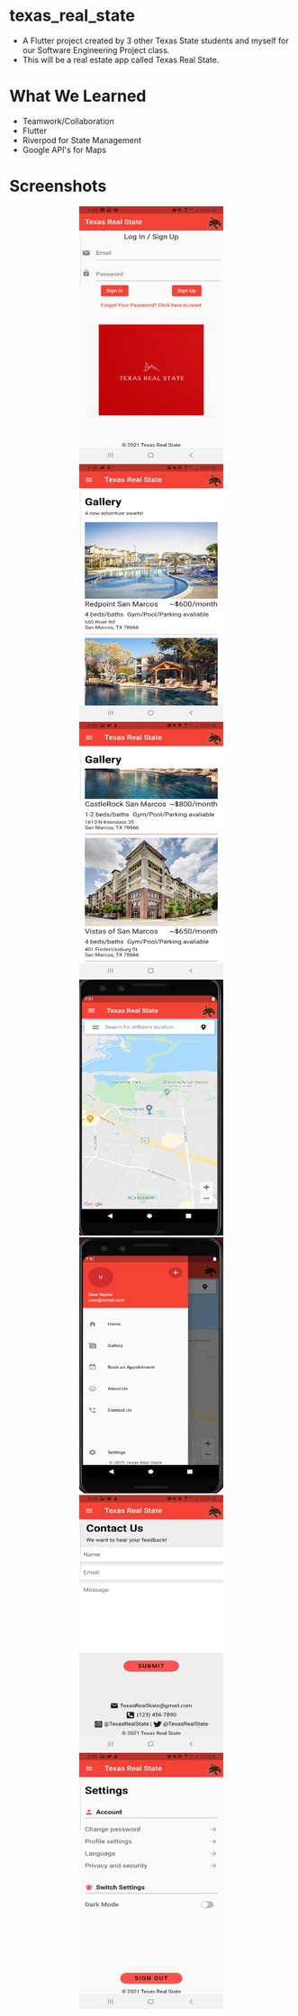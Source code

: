 # texas_real_state
* A Flutter project created by 3 other Texas State students and myself for our Software Engineering Project class.
* This will be a real estate app called Texas Real State.

# What We Learned
* Teamwork/Collaboration
* Flutter
* Riverpod for State Management
* Google API's for Maps

# Screenshots
<p align="center">
  <img src="screenshots/loginPage.jpg" width="256" height="455">
  <img src="screenshots/galleryPage_1.jpg" width="256" height="455">
  <img src="screenshots/galleryPage_2.jpg" width="256" height="455">
  <img src="screenshots/homePage.PNG" width="256" height="455">
  <img src="screenshots/hamburger_menu.PNG" width="256" height="455">
  <img src="screenshots/contactUsPage.jpg" width="256" height="455">
  <img src="screenshots/settingsPage.jpg" width="256" height="455">
</p>